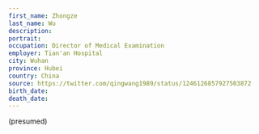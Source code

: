 ```yaml
---
first_name: Zhongze
last_name: Wu
description: 
portrait: 
occupation: Director of Medical Examination
employer: Tian'an Hospital
city: Wuhan
province: Hubei
country: China
source: https://twitter.com/qingwang1989/status/1246126857927503872
birth_date: 
death_date: 
---
```


(presumed)